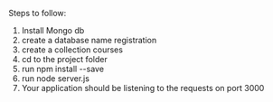 Steps to follow:

1) Install Mongo db
2) create a database name registration
3) create a collection courses
4) cd to the project folder
5) run npm install --save
6) run node server.js
7) Your application should be listening to the requests on port 3000

